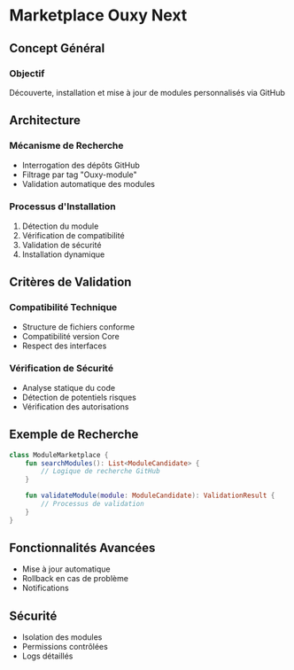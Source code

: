 # Marketplace Ouxy Next

## Concept Général

### Objectif
Découverte, installation et mise à jour de modules personnalisés via GitHub

## Architecture

### Mécanisme de Recherche
- Interrogation des dépôts GitHub
- Filtrage par tag "Ouxy-module"
- Validation automatique des modules

### Processus d'Installation
1. Détection du module
2. Vérification de compatibilité
3. Validation de sécurité
4. Installation dynamique

## Critères de Validation

### Compatibilité Technique
- Structure de fichiers conforme
- Compatibilité version Core
- Respect des interfaces

### Vérification de Sécurité
- Analyse statique du code
- Détection de potentiels risques
- Vérification des autorisations

## Exemple de Recherche

```kotlin
class ModuleMarketplace {
    fun searchModules(): List<ModuleCandidate> {
        // Logique de recherche GitHub
    }

    fun validateModule(module: ModuleCandidate): ValidationResult {
        // Processus de validation
    }
}
```

## Fonctionnalités Avancées
- Mise à jour automatique
- Rollback en cas de problème
- Notifications

## Sécurité
- Isolation des modules
- Permissions contrôlées
- Logs détaillés
